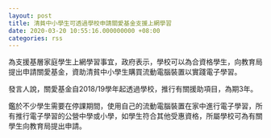 ```yaml
---
layout: post
title: 清貧中小學生可透過學校申請關愛基金支援上網學習
date: 2020-03-20 10:55:16.000000000 +08:00
categories: rss
---
```


為支援基層家庭學生上網學習事宜，政府表示，學校可以為合資格學生，向教育局提出申請關愛基金，資助清貧中小學生購買流動電腦裝置以實踐電子學習。

發言人說，關愛基金自2018/19學年起透過學校，推行有關援助項目，為期3年。

鑑於不少學生需要在停課期間，使用自己的流動電腦裝置在家中進行電子學習，所有推行電子學習的公營中學或小學，如學生符合其他受惠資格，所屬學校可為有關學生向教育局提出申請。
